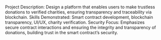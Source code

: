 Project Description: Design a platform that enables users to make trustless donations to verified charities, ensuring transparency and traceability via blockchain.
Skills Demonstrated: Smart contract development, blockchain transparency, UI/UX, charity verification.
Security Focus: Emphasizes secure contract interactions and ensuring the integrity and transparency of donations, building trust in the smart contract’s security.
